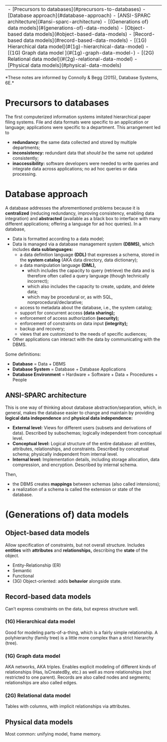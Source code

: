 <table class="TOC"><tr><td>- [Precursors to databases](#precursors-to-databases)
- [Database approach](#database-approach)
	- [ANSI-SPARC architecture](#ansi-sparc-architecture)
- [(Generations of) data models](#(generations-of)-data-models)
	- [Object-based data models](#object-based-data-models)
	- [Record-based data models](#record-based-data-models)
		- [(1G) Hierarchical data model](#(1g)-hierarchical-data-model)
		- [(1G) Graph data model ](#(1g)-graph-data-model-)
		- [(2G) Relational data model](#(2g)-relational-data-model)
	- [Physical data models](#physical-data-models)
</td></tr></table>
*These notes are informed by Connolly & Begg (2015), Database Systems, 6E.*

# Precursors to databases

The first computerized information systems imitated hierarchical paper filing systems. File and data formats were specific to an application or language; applications were specific to a department. This arrangement led to

- **redundancy:** the same data collected and stored by multiple departments;
- **inconsistency:** redundant data that *should be* the same not updated consistently;
- **inaccessibility:** software developers were needed to write queries and integrate data across applications; no ad hoc queries or data processing.

# Database approach

A database addresses the aforementioned problems because it is **centralized** (reducing redundancy, improving consistency, enabling data integration) and **abstracted** (available as a black box to interface with many different applications; offering a language for ad hoc queries). In a database,

- Data is formatted according to a data model;
- Data is managed via a database management system **(DBMS),** which includes **data sublanguages:**
    - a data definition language **(DDL)** that expresses a schema, stored in the **system catalog** (AKA data directory, data dictionary); 
    - a data manipulation language **(DML),**
        - which includes the capacity to query (retrieve) the data and is therefore often called a query language (though technically incorrect);
        - which also includes the capacity to create, update, and delete data;
        - which may be procedural or, as with SQL, nonprocedural/declarative;
    - access to metadata about the database, i.e., the system catalog;
    - support for concurrent access **(data sharing);**
    - enforcement of access authorization **(security);**
    - enforcement of constraints on data input **(integrity);**
    - backup and recovery;
    - views that are customized to the needs of specific audiences;
- Other applications can interact with the data by communicating with the DBMS.

Some definitions:

- **Database** = Data + DBMS
- **Database System** = Database + Database Applications
- **Database Environment** = Hardware + Software + Data + Procedures + People

## ANSI-SPARC architecture

This is one way of thinking about database abstraction/separation, which, in general, makes the database easier to change and maintain by providing **logical data independence** and  **physical data independence:**

- **External level:** Views for different users (subsets and derivations of data). Described by subschemas; logically independent from conceptual level.
- **Conceptual level:** Logical structure of the entire database: all entities, attributes, relationships, and constraints. Described by conceptual schema; physically independent from internal level.
- **Internal level:** Implementation details, including storage allocation, data compression, and encryption. Described by internal schema.

Then,

- the DBMS creates **mappings** between schemas (also called intensions);
- a realization of a schema is called the extension or state of the database.

# (Generations of) data models

## Object-based data models
Allow specification of constraints, but not overall structure. Includes **entities** with **attributes** and **relationships,** describing the **state** of the object.

- Entity-Relationship (ER)
- Semantic
- Functional
- (3G) Object-oriented: adds **behavior** alongside state.

## Record-based data models

Can’t express constraints on the data, but express structure well.

### (1G) Hierarchical data model

Good for modeling parts-of-a-thing, which is a fairly simple relationship. A polyhierarchy (family tree) is a little more complex than a strict hierarchy (tree).

### (1G) Graph data model 

AKA networks, AKA triples. Enables explicit modeling of different kinds of relationships (Has, IsCreatedBy, etc.) as well as more relationships (not restricted to one parent). Records are also called nodes and segments; relationships are also called edges.

### (2G) Relational data model

Tables with columns, with implicit relationships via attributes.

## Physical data models

Most common: unifying model, frame memory.

    

